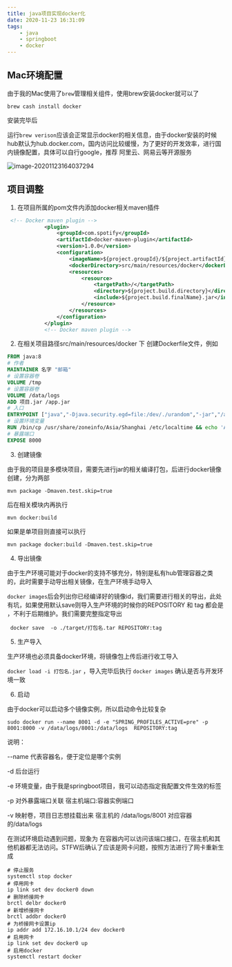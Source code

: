 ```yaml
---
title: java项目实现docker化
date: 2020-11-23 16:31:09
tags:
    - java
    - springboot
    - docker
---
```


## Mac环境配置

由于我的Mac使用了`brew`管理相关组件，使用brew安装docker就可以了 

`brew cash install docker`

安装完毕后

运行`brew verison`应该会正常显示docker的相关信息，由于docker安装的时候hub默认为hub.docker.com，国内访问比较缓慢，为了更好的开发效率，进行国内镜像配置，具体可以自行google，推荐 阿里云、网易云等开源服务

![image-20201123164037294](image-20201123164037294.png)

## 项目调整

1. 在项目所属的pom文件内添加docker相关maven插件

```xml
 <!-- Docker maven plugin -->
            <plugin>
                <groupId>com.spotify</groupId>
                <artifactId>docker-maven-plugin</artifactId>
                <version>1.0.0</version>
                <configuration>
                    <imageName>${project.groupId}/${project.artifactId}:${project.version}</imageName>
                    <dockerDirectory>src/main/resources/docker</dockerDirectory>
                    <resources>
                        <resource>
                            <targetPath>/</targetPath>
                            <directory>${project.build.directory}</directory>
                            <include>${project.build.finalName}.jar</include>
                        </resource>
                    </resources>
                </configuration>
            </plugin>
            <!-- Docker maven plugin -->
```

2. 在相关项目路径src/main/resources/docker 下 创建Dockerfile文件，例如

```dockerfile
FROM java:8
# 作者
MAINTAINER 名字 "邮箱"
# 设置容器卷
VOLUME /tmp
# 设置容器卷
VOLUME /data/logs
ADD 项目.jar /app.jar
# 入口
ENTRYPOINT ["java","-Djava.security.egd=file:/dev/./urandom","-jar","/app.jar"]
# 设置环境变量
RUN /bin/cp /usr/share/zoneinfo/Asia/Shanghai /etc/localtime && echo 'Asia/Shanghai' >/etc/timezone
# 暴露端口
EXPOSE 8000

```

3. 创建镜像

由于我的项目是多模块项目，需要先进行jar的相关编译打包，后进行docker镜像创建，分为两部

```shell
mvn package -Dmaven.test.skip=true
```

后在相关模块内再执行

```shell
mvn docker:build
```

如果是单项目则直接可以执行

```
mvn package docker:build -Dmaven.test.skip=true 
```

4. 导出镜像

由于生产环境可能对于docker的支持不够充分，特别是私有hub管理容器之类的，此时需要手动导出相关镜像，在生产环境手动导入

`docker images`后会列出你已经编译好的镜像id，我们需要进行相关的导出，此处有坑，如果使用默认save则导入生产环境的时候你的REPOSITORY 和 tag 都会是 *<none>* ，不利于后期维护。我们需要完整指定导出

` docker save  -o ./target/打包名.tar REPOSITORY:tag` 

5. 生产导入

生产环境也必须具备docker环境，将镜像包上传后进行收工导入

`docker load -i 打包名.jar` ，导入完毕后执行 `docker images` 确认是否与开发环境一致

6. 启动

由于docker可以启动多个镜像实例，所以启动命令比较复杂

`sudo docker run --name 8001 -d -e "SPRING_PROFILES_ACTIVE=pre" -p 8001:8000 -v /data/logs/8001:/data/logs  REPOSITORY:tag`

说明：

--name 代表容器名，便于定位是哪个实例

-d 后台运行

-e 环境变量，由于我是springboot项目，我可以动态指定我配置文件生效的标签

-p 对外暴露端口关联 宿主机端口:容器实例端口

-v 映射卷，项目日志想挂载出来 宿主机的 /data/logs/8001 对应容器的/data/logs

在测试环境启动遇到问题，现象为 在容器内可以访问该端口接口，在宿主机和其他机器都无法访问。STFW后确认了应该是网卡问题，按照方法进行了网卡重新生成

```shell
# 停止服务
systemctl stop docker
# 停用网卡
ip link set dev docker0 down
# 删除桥接网卡
brctl delbr docker0
# 新增桥接网卡
brctl addbr docker0
# 为桥接网卡设置ip
ip addr add 172.16.10.1/24 dev docker0
# 启用网卡
ip link set dev docker0 up
# 启用docker
systemctl restart docker
```



